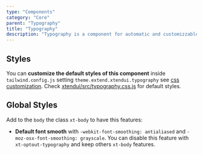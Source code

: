 ```yaml
---
type: "Components"
category: "Core"
parent: "Typography"
title: "Typography"
description: "Typography is a component for automatic and customizzable styling of blank html content tags."
---
```


## Styles

You can **customize the default styles of this component** inside `tailwind.config.js` setting `theme.extend.xtendui.typography` see [css customization](/components/global/preset#customization). Check [xtendui/src/typography.css.js](https://github.com/xtendui/xtendui/blob/master/src/typography.css.js) for default styles.

## Global Styles

Add to the `body` the class `xt-body` to have this features:

* **Default font smooth** with `-webkit-font-smoothing: antialiased` and `-moz-osx-font-smoothing: grayscale`. You can disable this feature with `xt-optout-typography` and keep others `xt-body` features.

